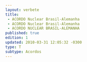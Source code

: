 ```yaml
---
layout: verbete
title:
 - ACORDO Nuclear Brasil-Alemanha
 - ACORDO Nuclear Brasil-Alemanha
 - ACORDO NUCLEAR BRASIL-ALEMANHA
published: true
edition: 1  
updated: 2010-03-31 12:05:32 -0300
type: T
subtype: Acordos
---
```


